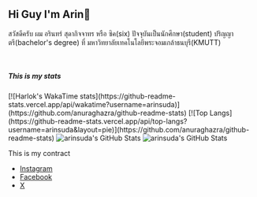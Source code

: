 ## Hi Guy I'm Arin👋
<p>สวัสดีครับ ผม อรินทร์ สุดากิจจาทร หรือ ซิค(six) ปัจจุบันเป็นนักศึกษา(student) ปริญญาตรี(bachelor's degree) ที่ มหาวิทยาลัยเทคโนโลยีพระจอมเกล้าธนบุรี(KMUTT)</p><br>

##### This is my stats
<span>
  [![Harlok's WakaTime stats](https://github-readme-stats.vercel.app/api/wakatime?username=arinsuda)](https://github.com/anuraghazra/github-readme-stats)
  [![Top Langs](https://github-readme-stats.vercel.app/api/top-langs?username=arinsuda&layout=pie)](https://github.com/anuraghazra/github-readme-stats)
  <img src="https://github-readme-stats.vercel.app/api?username=arinsuda&theme=nord&show_icons=true&hide_border=true&count_private=true" alt="arinsuda's GitHub Stats" />
  <img src="https://github-readme-stats.vercel.app/api/top-langs/?username=arinsuda&theme=nord&show_icons=true&hide_border=true&layout=compact" alt="arinsuda's GitHub Stats" />
</span><br>

This is my contract
- [Instagram](https://www.instagram.com/sxxarxn/)
- [Facebook](https://www.facebook.com/Sixtiena16)
- [X](https://x.com/sixarin2002)
